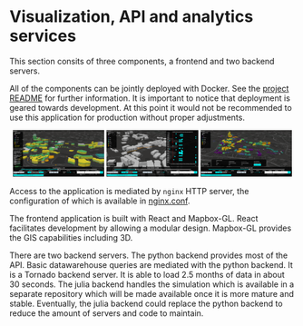 # Visualization, API and analytics services

This section consits of three components, a frontend and two backend servers.

All of the components can be jointly deployed with Docker. See the [project
README](../../README.md) for further information. It is important to notice
that deployment is geared towards development. At this point it would not be
recommended to use this application for production without proper adjustments.

<p float="left" align="center">
  <img src="./crowd-sensing.png" width="32%" /> 
  <img src="./contact-tracing.png" width="32%" />
  <img src="./epi-simulation.png" width="32%" />
</p>

Access to the application is mediated by `nginx` HTTP server, the configuration of
which is available in [nginx.conf](./nginx.conf). 

The frontend application is built with React and Mapbox-GL. React facilitates
development by allowing a modular design. Mapbox-GL provides the GIS
capabilities including 3D.

There are two backend servers. The python backend provides most of the API.
Basic datawarehouse queries are mediated with the python backend. It is a
Tornado backend server. It is able to load 2.5 months of data in about 30
seconds.  The julia backend handles the simulation which is available in a
separate repository which will be made available once it is more mature and
stable. Eventually, the julia backend could replace the python backend to
reduce the amount of servers and code to maintain.
